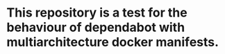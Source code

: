 # This repository is a test for the behaviour of dependabot with multiarchitecture docker manifests.
